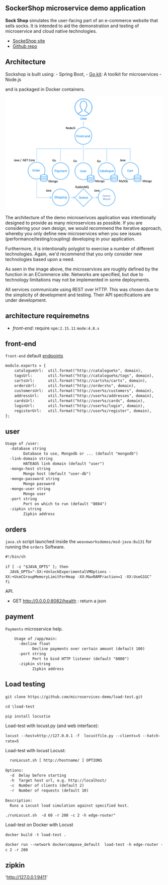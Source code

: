 

## SockerShop microservice demo application

**Sock Shop** simulates the user-facing part of an e-commerce website that sells socks.
It is intended to aid the demonstration and testing of microservice and cloud native technologies.

  - [SockeShop site](https://microservices-demo.github.io/)
  - [Github repo](https://github.com/microservices-demo)


## Architecture

Sockshop is built using:
    - Spring Boot,
    - [Go kit](http://gokit.io/): A toolkit for microservices
    - Node.js

and is packaged in Docker containers.

![Architecture diagram](Architecture.png)

The architecture of the demo microserivces application was intentionally designed to provide as many microservices as possible. If you are considering your own design, we would recommend the iterative approach, whereby you only define new microservices when you see issues (performance/testing/coupling) developing in your application.

Furthermore, it is intentionally polyglot to exercise a number of different technologies. Again, we'd recommend that you only consider new technologies based upon a need.

As seen in the image above, the microservices are roughly defined by the function in an ECommerce site. Networks are specified, but due to technology limitations may not be implemented in some deployments.

All services communicate using REST over HTTP. This was chosen due to the simplicity of development and testing. Their API specifications are under development.


## architecture requiremetns

- *front-end*: require `npm:2.15.11` `mode:4.8.x`


## front-end

`front-end` default [endpoints](https://github.com/microservices-demo/front-end/blob/master/api/endpoints.js)

```
module.exports = {
    catalogueUrl:  util.format("http://catalogue%s", domain),
    tagsUrl:       util.format("http://catalogue%s/tags", domain),
    cartsUrl:      util.format("http://carts%s/carts", domain),
    ordersUrl:     util.format("http://orders%s", domain),
    customersUrl:  util.format("http://user%s/customers", domain),
    addressUrl:    util.format("http://user%s/addresses", domain),
    cardsUrl:      util.format("http://user%s/cards", domain),
    loginUrl:      util.format("http://user%s/login", domain),
    registerUrl:   util.format("http://user%s/register", domain),
};
```


## user

``` $ /user -h
Usage of /user:
  -database string
    	Database to use, Mongodb or ... (default "mongodb")
  -link-domain string
    	HATEAOS link domain (default "user")
  -mongo-host string
    	Mongo host (default "user-db")
  -mongo-password string
    	Mongo password
  -mongo-user string
    	Mongo user
  -port string
    	Port on which to run (default "8084")
  -zipkin string
    	Zipkin address
```

## orders

`java.sh` script launched inside the `weaveworksdemos/msd-java:8u131` for running the `orders` Software.

``` /usr/local/bin # cat java.sh
#!/bin/sh

if [ -z "$JAVA_OPTS" ]; then
  JAVA_OPTS="-XX:+UnlockExperimentalVMOptions -XX:+UseCGroupMemoryLimitForHeap -XX:MaxRAMFraction=1 -XX:UseG1GC"
fi
```

API.
- GET http://0.0.0.0:8082/health : return a json
## payment

`Payments`  microservice help.

```root@a76dbadda182:/go/src/github.com/microservices-demo/payment# /app/main -h
    Usage of /app/main:
      -decline float
        	Decline payments over certain amount (default 100)
      -port string
        	Port to bind HTTP listener (default "8080")
      -zipkin string
        	Zipkin address
```

## Load testing

`git clone https://github.com/microservices-demo/load-test.git`

`cd \load-test`

`pip install locustio`

Load-test with locust.py (and web interface):

`locust --host=http://127.0.0.1 -f  locustfile.py --clients=5 --hatch-rate=5 `


Load-test  with locust Locust:
```Usage:
  runLocust.sh [ http://hostname/ ] OPTIONS

Options:
  -d  Delay before starting
  -h  Target host url, e.g. http://localhost/
  -c  Number of clients (default 2)
  -r  Number of requests (default 10)

Description:
  Runs a Locust load simulation against specified host.
```

`./runLocust.sh  -d 60 -r 200 -c 2 -h edge-router" `


Load-test on Docker with Locust

`docker build -t load-test .`

`docker run --network dockercompose_default  load-test -h edge-router -c 2 -r 200 `


## zipkin

 'http://127.0.0.1:9411'
